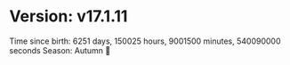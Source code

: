 # Version: v17.1.11
Time since birth: 6251 days, 150025 hours, 9001500 minutes, 540090000 seconds
Season: Autumn 🍁
